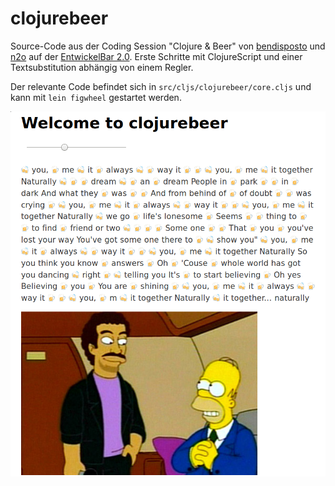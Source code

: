 # clojurebeer

Source-Code aus der Coding Session "Clojure & Beer" von
[bendisposto](https://github.com/bendisposto) und [n2o](https://github.com/n2o)
auf der [EntwickelBar 2.0](https://entwickelbar.github.io). Erste Schritte mit
ClojureScript und einer Textsubstitution abhängig von einem Regler.

Der relevante Code befindet sich in `src/cljs/clojurebeer/core.cljs` und kann
mit `lein figwheel` gestartet werden.

![clojurebeer](resources/public/img/screenshot.png)
